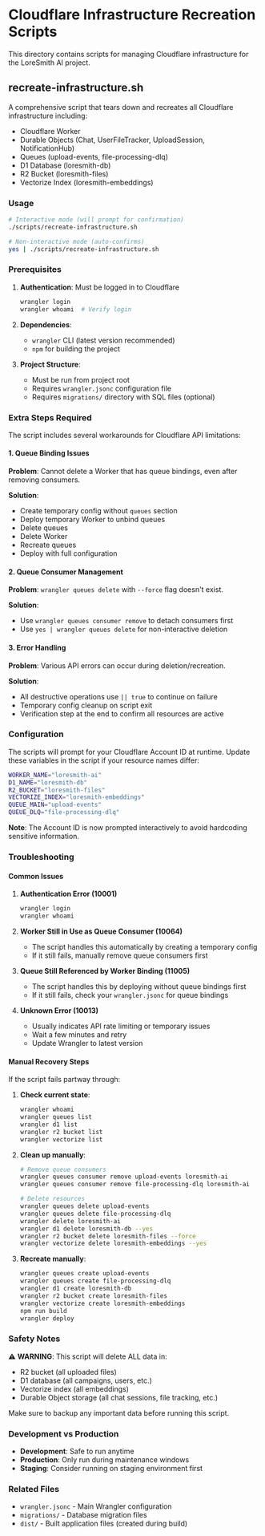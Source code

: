 # Cloudflare Infrastructure Recreation Scripts

This directory contains scripts for managing Cloudflare infrastructure for the LoreSmith AI project.

## recreate-infrastructure.sh

A comprehensive script that tears down and recreates all Cloudflare infrastructure including:

- Cloudflare Worker
- Durable Objects (Chat, UserFileTracker, UploadSession, NotificationHub)
- Queues (upload-events, file-processing-dlq)
- D1 Database (loresmith-db)
- R2 Bucket (loresmith-files)
- Vectorize Index (loresmith-embeddings)

### Usage

```bash
# Interactive mode (will prompt for confirmation)
./scripts/recreate-infrastructure.sh

# Non-interactive mode (auto-confirms)
yes | ./scripts/recreate-infrastructure.sh
```

### Prerequisites

1. **Authentication**: Must be logged in to Cloudflare

   ```bash
   wrangler login
   wrangler whoami  # Verify login
   ```

2. **Dependencies**:
   - `wrangler` CLI (latest version recommended)
   - `npm` for building the project

3. **Project Structure**:
   - Must be run from project root
   - Requires `wrangler.jsonc` configuration file
   - Requires `migrations/` directory with SQL files (optional)

### Extra Steps Required

The script includes several workarounds for Cloudflare API limitations:

#### 1. Queue Binding Issues

**Problem**: Cannot delete a Worker that has queue bindings, even after removing consumers.

**Solution**:

- Create temporary config without `queues` section
- Deploy temporary Worker to unbind queues
- Delete queues
- Delete Worker
- Recreate queues
- Deploy with full configuration

#### 2. Queue Consumer Management

**Problem**: `wrangler queues delete` with `--force` flag doesn't exist.

**Solution**:

- Use `wrangler queues consumer remove` to detach consumers first
- Use `yes | wrangler queues delete` for non-interactive deletion

#### 3. Error Handling

**Problem**: Various API errors can occur during deletion/recreation.

**Solution**:

- All destructive operations use `|| true` to continue on failure
- Temporary config cleanup on script exit
- Verification step at the end to confirm all resources are active

### Configuration

The scripts will prompt for your Cloudflare Account ID at runtime. Update these variables in the script if your resource names differ:

```bash
WORKER_NAME="loresmith-ai"
D1_NAME="loresmith-db"
R2_BUCKET="loresmith-files"
VECTORIZE_INDEX="loresmith-embeddings"
QUEUE_MAIN="upload-events"
QUEUE_DLQ="file-processing-dlq"
```

**Note**: The Account ID is now prompted interactively to avoid hardcoding sensitive information.

### Troubleshooting

#### Common Issues

1. **Authentication Error (10001)**

   ```bash
   wrangler login
   wrangler whoami
   ```

2. **Worker Still in Use as Queue Consumer (10064)**
   - The script handles this automatically by creating a temporary config
   - If it still fails, manually remove queue consumers first

3. **Queue Still Referenced by Worker Binding (11005)**
   - The script handles this by deploying without queue bindings first
   - If it still fails, check your `wrangler.jsonc` for queue bindings

4. **Unknown Error (10013)**
   - Usually indicates API rate limiting or temporary issues
   - Wait a few minutes and retry
   - Update Wrangler to latest version

#### Manual Recovery Steps

If the script fails partway through:

1. **Check current state**:

   ```bash
   wrangler whoami
   wrangler queues list
   wrangler d1 list
   wrangler r2 bucket list
   wrangler vectorize list
   ```

2. **Clean up manually**:

   ```bash
   # Remove queue consumers
   wrangler queues consumer remove upload-events loresmith-ai
   wrangler queues consumer remove file-processing-dlq loresmith-ai

   # Delete resources
   wrangler queues delete upload-events
   wrangler queues delete file-processing-dlq
   wrangler delete loresmith-ai
   wrangler d1 delete loresmith-db --yes
   wrangler r2 bucket delete loresmith-files --force
   wrangler vectorize delete loresmith-embeddings --yes
   ```

3. **Recreate manually**:
   ```bash
   wrangler queues create upload-events
   wrangler queues create file-processing-dlq
   wrangler d1 create loresmith-db
   wrangler r2 bucket create loresmith-files
   wrangler vectorize create loresmith-embeddings
   npm run build
   wrangler deploy
   ```

### Safety Notes

⚠️ **WARNING**: This script will delete ALL data in:

- R2 bucket (all uploaded files)
- D1 database (all campaigns, users, etc.)
- Vectorize index (all embeddings)
- Durable Object storage (all chat sessions, file tracking, etc.)

Make sure to backup any important data before running this script.

### Development vs Production

- **Development**: Safe to run anytime
- **Production**: Only run during maintenance windows
- **Staging**: Consider running on staging environment first

### Related Files

- `wrangler.jsonc` - Main Wrangler configuration
- `migrations/` - Database migration files
- `dist/` - Built application files (created during build)
